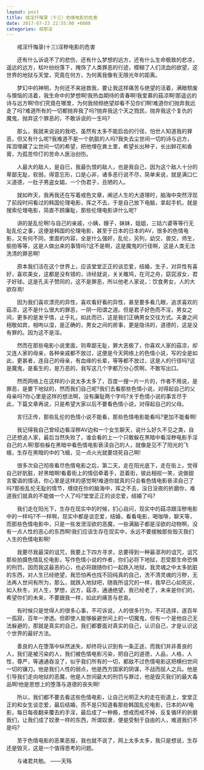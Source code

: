 ```yaml
---
layout: post
title: 戒淫忏悔录（十三）色情电影的危害
date: 2017-07-23 22:55:00 +0800
categories: 戒邪淫
---
```


　　戒淫忏悔录(十三)淫秽电影的危害
　　还有什么诉说不了的悲伤，还有什么梦想的远方，还有什么生命极致的悲凉，遥远的远方，枯叶纷纷落下，掩饰了人类罪恶的行迹，模糊了人们流血的欲望，这世界的地狱与天堂，究竟在何方，为何离我像有无限光年的距离。
　　梦幻中的神明，为何还不来拯救我，要让我这样痛苦与绝望的活着，满眼颓废与懊恼的活着，我生命中的梦想啊!我热血期待的青春啊!我爱慕的菇凉啊!那遥远的诗与远方啊!你们究竟在哪里，为何我频频绝望却看不见你们啊!难道你们抛弃我远走了吗?难道所有的一切都抛弃我了吗?抛弃我这个天之戮民，抛弃我这个复仇的魔鬼，抛弃这个罪恶的，不敢诉说的一生吗?
　　那么，我就来说说的我吧，虽然有太多不能启齿的行径，怕世人知道我的罪恶，但又有什么呢?我难道不是一个肮脏的人吗?我失去尘世间一切的诗与远方，挥泪埋藏了尘世间一切的希望，把他埋在粪土里，希望长出种子，长出鲜花和香膏，为孤苦伶仃的苦命人医治创伤。
　　人最大的敌人，是自已，我最仇恨的敌人，也是我自己，因为这个敌人十分的卑鄙无耻，软弱，得意忘形，口是心非，诸多恶行说不尽，简单来说，就是满口仁义道德，一肚子男盗女娼，一个伪君子，丑陋的人。
　　就如昨天，我再我还在写着戒色文章，阐述人生的大道理时，脑海中突然浮现了前段时间看过的韩国伦理电影，挥之不去，于是自己放下电脑，拿起手机，就是搜索伦理电影，简直不顾廉耻，那些伦理电影讲什么呢?
　　讲的是乱伦啊!与自己的亲戚，小姨，嫂子，妹妹，姐姐，三姑六婆等等行无耻乱伦之事，这便是韩国的伦理电影，甚至于日本的日本的AV，很多的色情电影，又有何不同，里面的内容，全是什么强奸，乱伦，另列，幼交，兽交，师生，偷拍等等，这是人做出来的事情吗?这不是啊，这是魔鬼的行径啊，这是人类无法洗清的罪恶啊!
　　原本我们活在这个世界上，应该堂堂正正的谈恋爱，结婚，生子，对异性有喜好，喜欢美女，这都是没有错的，诗经就说，关关雎鸠，在河之舟，窈窕淑女，君子好球。这是孔夫子赞同的，这不是罪恶，所以他老人家说，：饮食男女，人的大欲存焉!
　　因为我们喜欢漂亮的异性，喜欢看好看的异性，甚至要多看几眼，追求喜欢的菇凉，这不是什么很大的罪恶，一阴一阳谓之道。但是君子好色而不淫，男女之间，更多的是发乎情，止乎礼，如此而已，这是我们正确男女交往方式。夫妻之间相敬如宾，相呴以湿，是正确的，男女之间的房事，更是隐讳的，道德的，这是没有罪的。因为这不是淫。
　　然而在那些电影小说里面，则卑鄙无耻，罪大恶极了，你喜欢人家的菇凉，却又连人家的母亲，各种亲戚都不放过，这便是今天网络上的色情小说，写的全是如此，更甚者，连自己的母亲，有血缘的长辈，等等都不放过，这是人的行径吗?这是魔鬼，是畜生的，是万恶的，我写这几个字都万分心慌啊，不敢写出口。
　　然而网络上在这样的小说太多太多了，百度一搜一片一片的，作者不用说，是罪恶，是要下地狱的，然而我们自己呢?我们去看那些色情小说，对得起自己的父母亲吗?你心里是这样的想法啊，没有廉耻两个字吗?关于色情小说的事言尽于此，下篇文章再说，只是希望大家以后不要看色情小说，对得起自己的父母。
　　言归正传，那些乱伦的色情小说不能看，那些色情电影能看吗?更加不能看啊!
　　我记得我自己曾经边看淫秽AV边和一个女生聊天，说什么好久不见之类，自己还想追人家，最后当然失败了，谁会看的上一个只敢躲在黑暗中看淫秽电影手淫自己的人啊!那些躲在黑暗中看色情电影亵渎自己的人，就像是见不了阳光的飞蛾，生存在黑暗的中的飞蛾，见一点火光就要烧死自己啊!
　　很多次自己彻夜看尽色情电影之后，第二天，走在阳光底下，走在街上，觉得自己好肮脏，好黑暗啊!看着街上的情侣牵着手，逛着街，彼此相视一笑，说做甜言蜜语的情话，你心里是这样的感觉啊!难道你就真的只会看色情电影亵渎自己了吗?那些乱伦无耻的情节，缠绕在你的脑海中，挥之不去，没日没夜的折磨你，难道我们就真的不能做一个人了吗?堂堂正正的谈恋爱，结婚了吗?
　　我们走在阳光下，生存在现实中的时候，扪心自问，现实中的菇凉跟淫秽电影中的一样吗?不一样啊，现实中都是谈恋爱，结婚，看看电影，喝咖啡，聊天等，而那些色情电影中，只是一些发泄淫欲的恶魔，一些满脑子都是淫欲的动物啊，没有一点人性的恶心的东西啊!我们应该生存在现实中，永远不要接触那些毁灭我们人生的色情电影啊!
　　我要尽我最深的诅咒，我要上下四方寻求，总要得到一种最凛冽的诅咒，诅咒那些拍摄色情乱伦电影，写作色情小说的作者，你们必将下地狱，忍受那生命恐惧的刑罚。因而我这最恶的心，也必将跟随你们一起跌入地狱，我灵魂之中太多肮脏的东西，对人生已经绝望，我恐怕再也找不回纯真的自己，洗不清灵魂的污秽，无法再人世间有所为，那么，就跌入地狱吧，随我所诅咒的一样，我早已心如死灰，如入秋冬，对人生，梦想，远方，菇凉，通通绝望，我已经老了，未来是你们的，希望你们的未来，不要跟我一样，如此的痛苦与悲哀。
　　有时候只是觉得人的很多心事，不可诉说，人的很多行为，不可选择，遂百年一孤寂，百年一渗透。但即使人能够躲避世间上的一切魔鬼，但有一个是他自己无法躲避的，那就是真实的自己，我们都要面对真实的自己，认识自己，才是认识这个世界的最好方法。
　　善良的人在堕落中纵然迷失，却终将认识到有一条正途，而我们并非善良的人，我们是被污染的人，我们被色情电影污染，把自己的道德，人品，人格，人性，尊严，等通通吞没了，似乎我们所有的一切，都敌不过色情电影这把横扫世间一切的镰刀。他是我们人性的弱点，他是西方国家的阴谋，不战而屈人之兵。他是引导我们走向地狱的恶魔，他是人世间最大的刑罚与罪过，他是毁灭我们的最大毒品啊!他是思想上的堕落与道德的丧失啊!
　　所以，我们都不要去看这些色情电影，让自己光明正大的走在街道上，堂堂正正的和女生谈恋爱，最后结婚，而不是只知道看那些韩国乱伦电影，日本的AV电影，每日每夜翻来覆去的手淫，最后成了一种瘾，想戒而戒不掉，反复循环的折磨我们，让我们成了奴隶一样的东西，所谓奴隶，便是受制于自由的人，难道我们不是吗?
　　至于色情电影的恶果恶报，我也就不说了，网上太多太多，我只是想说，生存还是毁灭，这是一个值得思考的问题。
　　与诸君共勉。 ——天殇